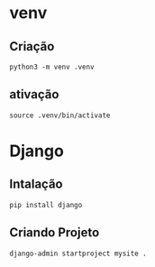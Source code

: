 #  venv

## Criação
~~~
python3 -m venv .venv
~~~

## ativação 

~~~
source .venv/bin/activate
~~~ 

# Django

## Intalação 

~~~ 
pip install django
~~~ 


## Criando Projeto 

~~~ 
django-admin startproject mysite .
~~~